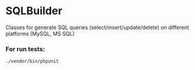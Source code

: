 # SQLBuilder
Classes for generate SQL queries (select/insert/update/delete) on different platforms (MySQL, MS SQL)

### For run tests:
`./vendor/bin/phpunit`
